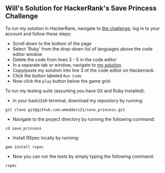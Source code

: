 ## Will's Solution for HackerRank's Save Princess Challenge

To run my solution in HackerRank, navigate to [the challenge](https://www.hackerrank.com/challenges/saveprincess), log in to your account and follow these steps:
- Scroll down to the bottom of the page
- Select 'Ruby' from the drop-down list of languages above the code editor window
- Delete the code from lines 3 - 5 in the code editor
- In a separate tab or window, navigate to [my solution](https://raw.githubusercontent.com/wmedders21/save_princess/main/lib/save_princess.rb)
- Copy/paste my solution into line 3 of the code editor on Hackerrank.
- Click the button labeled `Run Code`
- Now click the `play` button below the game grid.

To run my testing suite (assuming you have Git and Ruby installed):
- In your bash/zsh terminal, download my repository by running: 
```shell
git clone git@github.com:wmedders21/save_princess.git
```
- Navigate to the project directory by running the following command:
```shell
cd save_princess
```
- Install RSpec locally by running:
```shell
gem install rspec
```
- Now you can run the tests by simply typing the following command:
```shell
rspec
```

